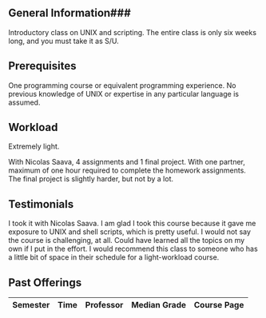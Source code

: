 ## General Information###
Introductory class on UNIX and scripting. The entire class is only six weeks long, and you must take it as S/U. 

## Prerequisites
One programming course or equivalent programming experience. No previous knowledge of UNIX or expertise in any particular language is assumed.

## Workload
Extremely light. 

With Nicolas Saava, 4 assignments and 1 final project. With one partner, maximum of one hour required to complete the homework assignments. The final project is slightly harder, but not by a lot.

## Testimonials
I took it with Nicolas Saava. I am glad I took this course because it gave me exposure to UNIX and shell scripts, which is pretty useful. I would not say the course is challenging, at all. Could have learned all the topics on my own if I put in the effort. I would recommend this class to someone who has a little bit of space in their schedule for a light-workload course.

## Past Offerings
| Semester | Time | Professor | Median Grade | Course Page | 
| --- | --- | --- | --- | --- |
